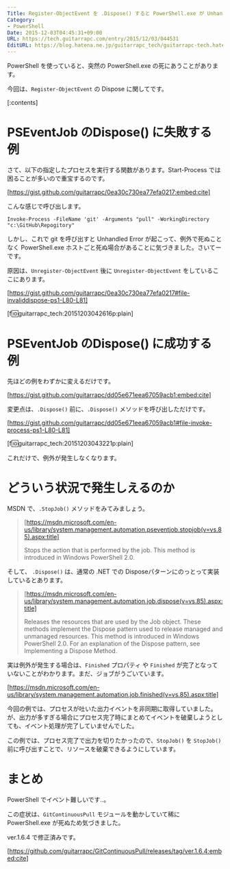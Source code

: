 ```yaml
---
Title: Register-ObjectEvent を .Dispose() すると PowerShell.exe が Unhandled Error で終了するのを回避する
Category:
- PowerShell
Date: 2015-12-03T04:45:31+09:00
URL: https://tech.guitarrapc.com/entry/2015/12/03/044531
EditURL: https://blog.hatena.ne.jp/guitarrapc_tech/guitarrapc-tech.hatenablog.com/atom/entry/6653586347147251978
---
```


PowerShell を使っていると、突然の PowerShell.exe の死にあうことがあります。

今回は、`Register-ObjectEvent` の Dispose に関してです。

[:contents]

# PSEventJob のDispose() に失敗する例

さて、以下の指定したプロセスを実行する関数があります。Start-Process では困ることが多いので重宝するのです。

[https://gist.github.com/guitarrapc/0ea30c730ea77efa0217:embed:cite]

こんな感じで呼び出します。

```
Invoke-Process -FileName 'git' -Arguments "pull" -WorkingDirectory "c:\GitHub\Repogitory"
```

しかし、これで git を呼び出すと Unhandled Error が起こって、例外で死ぬことなく PowerShell.exe ホストごと死ぬ場合があることに気づきました。さいてーです。

原因は、`Unregister-ObjectEvent` 後に `Unregister-ObjectEvent` をしているここにあります。

[https://gist.github.com/guitarrapc/0ea30c730ea77efa0217#file-invaliddispose-ps1-L80-L81]

[f:id:guitarrapc_tech:20151203042616p:plain]

# PSEventJob のDispose() に成功する例

先ほどの例をわずかに変えるだけです。

[https://gist.github.com/guitarrapc/dd05e671eea67059acb1:embed:cite]

変更点は、`.Dispose()` 前に、`.Dispose()` メソッドを呼び出しただけです。

[https://gist.github.com/guitarrapc/dd05e671eea67059acb1#file-invoke-process-ps1-L80-L81]

[f:id:guitarrapc_tech:20151203043221p:plain]

これだけで、例外が発生しなくなります。

# どういう状況で発生しえるのか

MSDN で、`.StopJob()` メソッドをみてみましょう。

> [https://msdn.microsoft.com/en-us/library/system.management.automation.pseventjob.stopjob(v=vs.85).aspx:title]
>
> Stops the action that is performed by the job. This method is introduced in Windows PowerShell 2.0.

そして、 `.Dispose()` は、通常の .NET での Disposeパターンにのっとって実装しているとあります。

> [https://msdn.microsoft.com/en-us/library/system.management.automation.job.dispose(v=vs.85).aspx:title]
>
> Releases the resources that are used by the Job object. These methods implement the Dispose pattern used to release managed and unmanaged resources. This method is introduced in Windows PowerShell 2.0.
For an explanation of the Dispose pattern, see Implementing a Dispose Method.

実は例外が発生する場合は、`Finished` プロパティ や `Finished` が完了となっていないことがわかります。まだ、ジョブがうごいています。

[https://msdn.microsoft.com/en-us/library/system.management.automation.job.finished(v=vs.85).aspx:title]

今回の例では、プロセスが吐いた出力イベントを非同期に取得していました。が、出力が多すぎる場合にプロセス完了時にまとめてイベントを破棄しようとしても、イベント処理が完了していませんでした。

この例では、プロセス完了で出力を切りたかったので、`StopJob()` を `StopJob()` 前に呼び出すことで、リソースを破棄できるようにしています。

# まとめ

PowerShell でイベント難しいです..。

この症状は、`GitContinuousPull` モジュールを動かしていて稀に PowerShell.exe が死ぬため気づきました。

ver.1.6.4 で修正済みです。

[https://github.com/guitarrapc/GitContinuousPull/releases/tag/ver.1.6.4:embed:cite]
